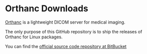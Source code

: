 Orthanc Downloads
=================

[Orthanc](http://www.orthanc-server.com/download.php) is a lightweight DICOM server for medical imaging.

The only purpose of this GitHub repository is to ship the releases of Orthanc for Linux packages.

You can find the [official source code repository at BitBucket](https://bitbucket.org/sjodogne/orthanc/src)

